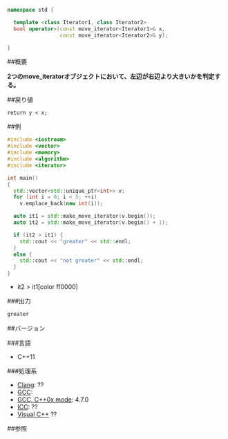 ```cpp
namespace std {

  template <class Iterator1, class Iterator2>
  bool operator>(const move_iterator<Iterator1>& x,
                 const move_iterator<Iterator2>& y);

}
```

##概要

<b>2つのmove_iteratorオブジェクトにおいて、左辺が右辺より大きいかを判定する。</b>



##戻り値

`return y < x;`

##例

```cpp
#include <iostream>
#include <vector>
#include <memory>
#include <algorithm>
#include <iterator>

int main()
{
  std::vector<std::unique_ptr<int>> v;
  for (int i = 0; i < 5; ++i)
    v.emplace_back(new int(i));

  auto it1 = std::make_move_iterator(v.begin());
  auto it2 = std::make_move_iterator(v.begin() + 1);

  if (it2 > it1) {
    std::cout << "greater" << std::endl;
  }
  else {
    std::cout << "not greater" << std::endl;
  }
}
```
* it2 > it1[color ff0000]

###出力

```cpp
greater
```

##バージョン


###言語


- C++11



###処理系

- [Clang](https://sites.google.com/site/cpprefjp/implementation#clang): ??
- [GCC](https://sites.google.com/site/cpprefjp/implementation#gcc): 
- [GCC, C++0x mode](https://sites.google.com/site/cpprefjp/implementation#gcc): 4.7.0
- [ICC](https://sites.google.com/site/cpprefjp/implementation#icc): ??
- [Visual C++](https://sites.google.com/site/cpprefjp/implementation#visual_cpp) ??



##参照


